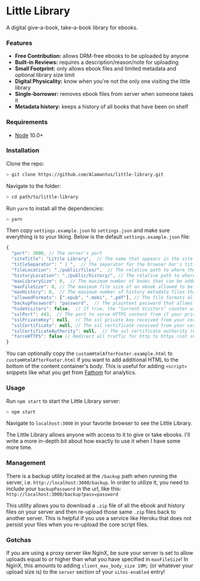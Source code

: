 ﻿# Little Library

A digital give-a-book, take-a-book library for ebooks.

### Features

- **Free Contribution:** allows DRM-free ebooks to be uploaded by anyone
- **Built-in Reviews:** requires a description/reason/note for uploading
- **Small Footprint:** only allows ebook files and limited metadata and optional library size limit
- **Digital Physicality:** know when you're not the only one visiting the little library
- **Single-borrower:** removes ebook files from server when someone takes it
- **Metadata history:** keeps a history of all books that have been on shelf

### Requirements

- [Node](https://nodejs.org) 10.0+

### Installation

Clone the repo:

```bash
> git clone https://github.com/Alamantus/little-library.git
```

Navigate to the folder:

```bash
> cd path/to/little-library
```

Run `yarn` to install all the dependencies:

```bash
> yarn
```

Then copy `settings.example.json` to `settings.json` and make sure everything is to your liking. Below is the default `settings.example.json` file:

```js
{
  "port": 3000, // The server's port
  "siteTitle": "Little Library",  // The name that appears in the site header
  "titleSeparator": " | ",  // The separator for the browser bar's title between page and site titles
  "fileLocation": "./public/files/",  // The relative path to where the ebook files will be served from
  "historyLocation": "./public/history/", // The relative path to where the history metadata files will be served from
  "maxLibrarySize": 0,  // The maximum number of books that can be added to the library. 0 means unlimited
  "maxFileSize": 0, // The maximum file size of an ebook allowed to be uploaded. 0 means unlimited
  "maxHistory": 0,  // The maximum number of history metadata files that will be saved on your server. 0 means unlimited
  "allowedFormats": [".epub", ".mobi", ".pdf"], // The file formats allowed to be uploaded
  "backupPassword": "password",  // The plaintext password that allows you to access the /backup features. Be sure to change this before going live!
  "hideVisitors": false,  // If true, the "Current Visitors" counter will not update on the front end
  "sslPort": 443,  // The port to serve HTTPS content from if your private key and certificate are specified
  "sslPrivateKey": null,  // The ssl private key received from your certificate authority for HTTPS support
  "sslCertificate": null, // The ssl certificate received from your certificate authority for HTTPS support
  "sslCertificateAuthority": null,  // The ssl certificate authority (CA) received from Let's Encrypt for HTTPS support
  "forceHTTPS": false // Redirect all traffic for http to https (not sure why you wouldn't want this)
}
```

You can optionally copy the `customHtmlAfterFooter.example.html` to `customHtmlAfterFooter.html` if you want to add additional HTML to the bottom of the content container's body. This is useful for adding `<script>` snippets like what you get from [Fathom](https://github.com/usefathom/fathom) for analytics.

### Usage

Run `npm start` to start the Little Library server:

```bash
> npm start
```

Navigate to `localhost:3000` in your favorite browser to see the Little Library.

The Little Library allows anyone with access to it to give or take ebooks. I'll write a more in-depth bit about how exactly to use it when I have some more time.

### Management

There is a backup utility located at the `/backup` path when running the server, i.e. `http://localhost:3000/backup`.
In order to utilize it, you need to include your `backupPassword` in the url, like this:  
`http://localhost:3000/backup?pass=password`

This utility allows you to download a `.zip` file of all the ebook and history files on your server and then re-upload those same `.zip` files back to another server. This is helpful if you use a service like Heroku that does not persist your files when you re-upload the core script files.

### Gotchas

If you are using a proxy server like NginX, be sure your server is set to allow uploads equal to or higher than what you have specified in `maxFileSize`! In NginX, this amounts to adding `client_max_body_size 10M;` (or whatever your upload size is) to the `server` section of your `sites-enabled` entry!
